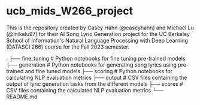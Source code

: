 # ucb_mids_W266_project
This is the repository created by Casey Hahn (@caseyhahn) and Michael Lu (@mikelu97)
for their AI Song Lyric Generation project for the UC Berkeley School of Information's
Natural Language Processing with Deep Learning (DATASCI 266) course for the Fall 2023
semester.

.
    ├── fine_tuning      # Python notebooks for fine tuning pre-trained models
    ├── generation       # Python notebooks for generating song lyrics using pre-trained and fine tuned models
    ├── scoring          # Python notebooks for calculating NLP evaluation metrics
    ├── output           # CSV files containing the output of lyric generation tasks from the different models
    ├── scores           # CSV files containing the calculated NLP evaluation metrics
    └── README.md